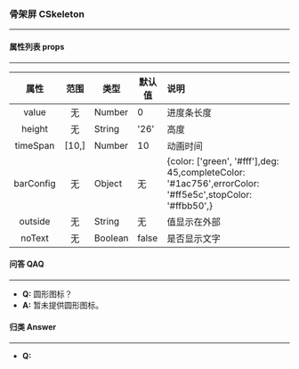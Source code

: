 ### 骨架屏 CSkeleton
---


#### 属性列表 props
---
  |属性|范围|类型|默认值|说明|
  |:-:|:---:|---|---|:---|
  |value|无|Number|0|进度条长度|
  |height|无| String | '26'|高度|
  |timeSpan|[10,]| Number| 10|动画时间|
  |barConfig|无| Object | 无 |{color:  ['green', '#fff'],deg: 45,completeColor: '#1ac756',errorColor: '#ff5e5c',stopColor: '#ffbb50',}|
  |outside|无|String|无|值显示在外部|
  |noText|无|Boolean|false|是否显示文字|

#### 问答 QAQ
---
  <ul>
    <li><b>Q:</b> 圆形图标？</li>
    <li><b>A:</b> 暂未提供圆形图标。</li>
  </ul>

#### 归类 Answer
---
  <ul>
    <li><b>Q:</b></li>
  </ul>
